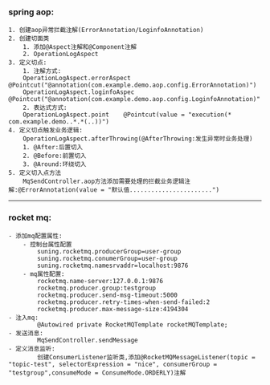 ### spring aop:
    1. 创建aop异常拦截注解(ErrorAnnotation/LoginfoAnnotation)
    2. 创建切面类
        1. 添加@Aspect注解和@Component注解
        2. OperationLogAspect
    3. 定义切点:
        1. 注解方式:
        OperationLogAspect.errorAspect         @Pointcut("@annotation(com.example.demo.aop.config.ErrorAnnotation)")
        OperationLogAspect.loginfoAspec        @Pointcut("@annotation(com.example.demo.aop.config.LoginfoAnnotation)"
        2. 表达式方式:
        OperationLogAspect.point    @Pointcut(value = "execution(* com.example.demo..*.*(..))")
    4. 定义切点触发业务逻辑:
        OperationLogAspect.afterThrowing(@AfterThrowing:发生异常时业务处理)
        1. @After:后置切入
        2. @Before:前置切入
        3. @Around:环绕切入
    5. 定义切入点方法
        MqSendController.aop方法添加需要处理的拦截业务逻辑注解:@ErrorAnnotation(value = "默认值.......................")
***

### rocket mq:
    - 添加mq配置属性:
        - 控制台属性配置
            suning.rocketmq.producerGroup=user-group
            suning.rocketmq.conumerGroup=user-group
            suning.rocketmq.namesrvaddr=localhost:9876
        - mq属性配置:
            rocketmq.name-server:127.0.0.1:9876
            rocketmq.producer.group:testgroup
            rocketmq.producer.send-msg-timeout:5000
            rocketmq.producer.retry-times-when-send-failed:2
            rocketmq.producer.max-message-size:4194304
    - 注入mq:
            @Autowired private RocketMQTemplate rocketMQTemplate;
    - 发送消息:
            MqSendController.sendMessage
    - 定义消息监听:
            创建ConsumerListener监听类,添加@RocketMQMessageListener(topic = "topic-test", selectorExpression = "nice", consumerGroup = "testgroup",consumeMode = ConsumeMode.ORDERLY)注解
        
